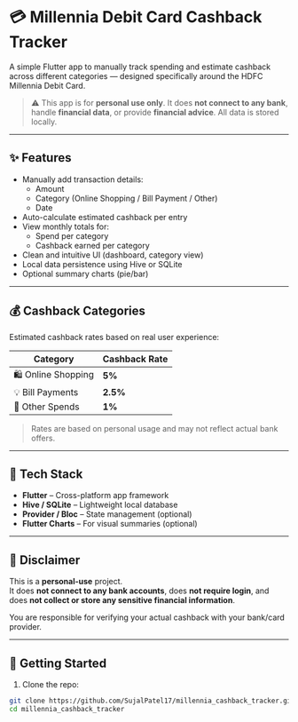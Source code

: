 # 💳 Millennia Debit Card Cashback Tracker

A simple Flutter app to manually track spending and estimate cashback across different categories — designed specifically around the HDFC Millennia Debit Card.

> ⚠️ This app is for **personal use only**. It does **not connect to any bank**, handle **financial data**, or provide **financial advice**. All data is stored locally.

---

## ✨ Features

- Manually add transaction details:
  - Amount
  - Category (Online Shopping / Bill Payment / Other)
  - Date
- Auto-calculate estimated cashback per entry
- View monthly totals for:
  - Spend per category
  - Cashback earned per category
- Clean and intuitive UI (dashboard, category view)
- Local data persistence using Hive or SQLite
- Optional summary charts (pie/bar)

---

## 💰 Cashback Categories

Estimated cashback rates based on real user experience:

| Category           | Cashback Rate |
|--------------------|----------------|
| 🛍️ Online Shopping  | **5%**         |
| 💡 Bill Payments     | **2.5%**       |
| 🏪 Other Spends      | **1%**         |

> Rates are based on personal usage and may not reflect actual bank offers.

---

## 🧱 Tech Stack

- **Flutter** – Cross-platform app framework
- **Hive / SQLite** – Lightweight local database
- **Provider / Bloc** – State management (optional)
- **Flutter Charts** – For visual summaries (optional)

---

## 🚫 Disclaimer

This is a **personal-use** project.  
It does **not connect to any bank accounts**, does **not require login**, and does **not collect or store any sensitive financial information**.

You are responsible for verifying your actual cashback with your bank/card provider.

---

## 🚀 Getting Started

1. Clone the repo:
```bash
git clone https://github.com/SujalPatel17/millennia_cashback_tracker.git
cd millennia_cashback_tracker
